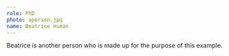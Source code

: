 ```yaml
---
role: PhD
photo: aperson.jpg
name: Beatrice Human
---
```


Beatrice is another person who is made up for the purpose of this example.
